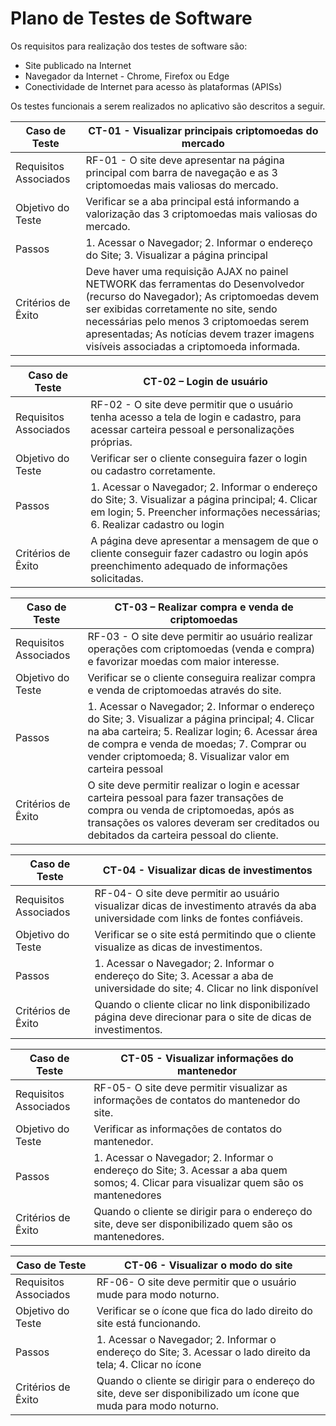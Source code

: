 # Plano de Testes de Software 

Os requisitos para realização dos testes de software são: 
* Site publicado na Internet 
* Navegador da Internet - Chrome, Firefox ou Edge 
* Conectividade de Internet para acesso às plataformas (APISs) 

Os testes funcionais a serem realizados no aplicativo são descritos a seguir.


| Caso de Teste | CT-01 - Visualizar principais criptomoedas do mercado | 
| ------------- | ----------------------------------------------------- |
| Requisitos Associados | RF-01 - O site deve apresentar na página principal com barra de navegação e as 3 criptomoedas mais valiosas do mercado. |
| Objetivo do Teste | Verificar se a aba principal está informando a valorização das 3 criptomoedas mais valiosas do mercado. |
| Passos |1. Acessar o Navegador;  2. Informar o endereço do Site;  3. Visualizar a página principal |
| Critérios de Êxito |  Deve haver uma requisição AJAX no painel NETWORK das ferramentas do Desenvolvedor (recurso do Navegador); As criptomoedas devem ser exibidas corretamente no site, sendo necessárias pelo menos 3 criptomoedas serem apresentadas; As notícias devem trazer imagens visíveis associadas a criptomoeda informada. | 

| Caso de Teste | CT-02 – Login de usuário  | 
| ------------- | ----------------------------------------------------- |
| Requisitos Associados | RF-02 - O site deve permitir que o usuário tenha acesso a tela de login e cadastro, para acessar carteira pessoal e personalizações próprias. |
| Objetivo do Teste | Verificar ser o cliente conseguira fazer o login ou cadastro corretamente.  |
| Passos | 1. Acessar o Navegador;  2. Informar o endereço do Site;  3. Visualizar a página principal;  4. Clicar em login;  5. Preencher informações necessárias;  6. Realizar cadastro ou login |
| Critérios de Êxito |  A página deve apresentar a mensagem de que o cliente conseguir fazer cadastro ou login após preenchimento adequado de informações solicitadas. |  

| Caso de Teste | CT-03 – Realizar compra e venda de criptomoedas  | 
| ------------- | ----------------------------------------------------- |
| Requisitos Associados | RF-03 - O site deve permitir ao usuário realizar operações com criptomoedas (venda e compra) e favorizar moedas com maior interesse. |
| Objetivo do Teste | Verificar se o cliente conseguira realizar compra e venda de criptomoedas através do site. |
| Passos | 1. Acessar o Navegador;  2. Informar o endereço do Site;  3. Visualizar a página principal;  4. Clicar na aba carteira;  5. Realizar login;  6. Acessar área de compra e venda de moedas;  7. Comprar ou vender criptomoeda;  8. Visualizar valor em carteira pessoal |
| Critérios de Êxito |  O site deve permitir realizar o login e acessar carteira pessoal para fazer transações de compra ou venda de criptomoedas, após as transações os valores deveram ser creditados ou debitados da carteira pessoal do cliente. |  

| Caso de Teste | CT-04 - Visualizar dicas de investimentos | 
| ------------- | ----------------------------------------------------- |
| Requisitos Associados | RF-04- O site deve permitir ao usuário visualizar dicas de investimento através da aba universidade com links de fontes confiáveis. |
| Objetivo do Teste | Verificar se o site está permitindo que o cliente visualize as dicas de investimentos. |
| Passos |1. Acessar o Navegador;  2. Informar o endereço do Site;  3. Acessar a aba de universidade do site;  4. Clicar no link disponível |
| Critérios de Êxito |  Quando o cliente clicar no link disponibilizado página deve direcionar para o site de dicas de investimentos. |  

| Caso de Teste | CT-05 - Visualizar informações do mantenedor | 
| ------------- | ----------------------------------------------------- |
| Requisitos Associados | RF-05- O site deve permitir visualizar as informações de contatos do mantenedor do site. |
| Objetivo do Teste | Verificar as informações de contatos do mantenedor. |
| Passos |1. Acessar o Navegador;  2. Informar o endereço do Site;  3. Acessar a aba quem somos;  4. Clicar para visualizar quem são os mantenedores |
| Critérios de Êxito |  Quando o cliente se dirigir para o endereço do site, deve ser disponibilizado quem são os mantenedores. |  

| Caso de Teste | CT-06 - Visualizar o modo do site | 
| ------------- | ----------------------------------------------------- |
| Requisitos Associados | RF-06- O site deve permitir que o usuário mude para modo noturno. |
| Objetivo do Teste | Verificar se o ícone que fica do lado direito do site está funcionando. |
| Passos |1. Acessar o Navegador;  2. Informar o endereço do Site;  3. Acessar o lado direito da tela;  4. Clicar no ícone |
| Critérios de Êxito |  Quando o cliente se dirigir para o endereço do site, deve ser disponibilizado um ícone que muda para modo noturno. |  







